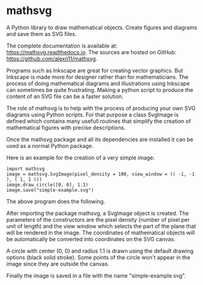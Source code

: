 # mathsvg
A  Python library to draw mathematical objects. Create figures and diagrams and save them as SVG files.

The complete documentation is available at: https://mathsvg.readthedocs.io.
The sources are hosted on GitHub: https://github.com/alexn11/mathsvg.

Programs such as Inkscape are great for creating vector graphics. But Inkscape is made more for designer rather than for mathematicians. The process of doing mathematical diagrams and illustrations using Inkscape can sometimes be quite frustrating. Making a python script to produce the content of an SVG file can be a faster solution.

The role of mathsvg is to help with the process of producing your own SVG diagrams using Python scripts. For that purpose a class SvgImage is defined which contains many usefull routines that simplify the creation of mathematical figures with precise descriptions.

Once the mathsvg package and all its dependencies are installed it can be used as a normal Python package.

Here is an example for the creation of a very simple image:

    import mathsvg
    image = mathsvg.SvgImage(pixel_density = 100, view_window = (( -1, -1 ), ( 1, 1 )))
    image.draw_circle([0, 0], 1.1)
    image.save("simple-example.svg")


The above program does the following.

After importing the package mathsvg, a SvgImage object is created. The parameters of the constructors are the pixel density (number of pixel per unit of length) and the view window which selects the part of the plane that will be rendered in the image. The coordinates of mathematical objects will be automatically be converted into coordinates on the SVG canvas.

A circle with center (0, 0) and radius 1.1 is drawn using the default drawing options (black solid stroke). Some points of the circle won't appear in the image since they are outside the canvas.

Finally the image is saved in a file with the name "simple-example.svg". 


